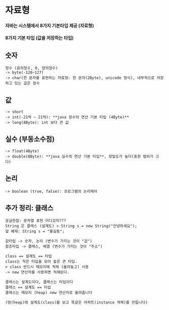 # 자료형

#### 자바는 시스템에서 8가지 기본타입 제공 (자료형)
#### 8가지 기본 타입 (값을 저장하는 타입)


## 숫자
```
정수 (음의정수, 0, 양의정수)
-> byte(-128~127)
-> char(한 문자를 표현하는 자료형: 한 문자(2Byte), unicode 형식), 내부적으로 저장하고 있는 값은 정수
```

## 값
```
-> short
-> int(-21억 ~ 21억): **java 정수의 연산 기본 타입 (4Byte)**
-> long(8Byte): int 보다 큰 값
```

## 실수 (부동소수점)
```
-> float(4Byte)
-> double(8Byte): **java 실수의 연산 기본 타입**, 정밀도가 높다(표현 범위가 크다)
```

## 논리
```
-> boolean (true, false): 프로그램의 논리제어
```

## 추가 정리: 클래스
```
궁금한점: 문자열 표현 어디갔지???
String 은 클래스 (설계도) > String s = new String("안녕하세요");
앞 예제: String s = "홍길동";
```
```
값타입 -> 숫자, 논리 (변수가 가지는 것이 "값")
참조타입 -> 클래스, 배열 (변수가 가지는 것이 "주소")
```
```
class == 설계도 == 타입
class는 작은 타입을 모아 놓은 큰 타입.
> class 반드시 메모리에 적재 (올려놓고) 사용
-> new 연산자를 사용하면 적재된다.
```
```
클래스는 설계도이다, 클래스는 타입이다
클래스 == 설계도 == 타입
클래스는 메모리 (heap) new 연산자로 올려줍니다

(땅(heap)에 설계도(class)를 보고 똑같은 아파트(instance 객체)를 만듭니다)
```
